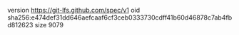 version https://git-lfs.github.com/spec/v1
oid sha256:e474def31dd646aefcaaf6cf3ceb0333730cdff41b60d46878c7ab4fbd812623
size 9079
